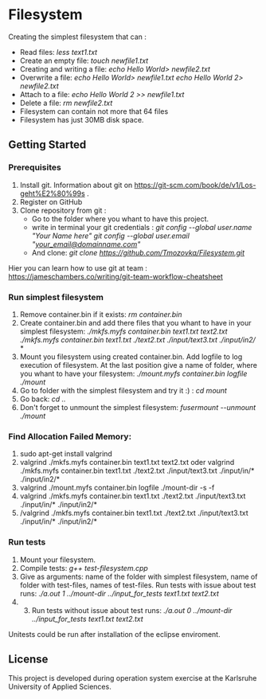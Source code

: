 # Filesystem
Creating the simplest filesystem that can :
 * Read files:
 *less text1.txt*
 * Create an empty file:
  *touch newfile1.txt*
 * Creating and writing a file:
 *echo Hello World> newfile2.txt*
 * Overwrite a file:
 *echo Hello World> newfile1.txt*
 *echo Hello World 2> newfile2.txt*
 * Attach to a file:
 *echo Hello World 2 >> newfile1.txt*
 * Delete a file:
 *rm newfile2.txt*
 * Filesystem can contain not more that 64 files
 * Filesystem has just 30MB disk space.


## Getting Started

### Prerequisites
 1. Install git. Information about git on https://git-scm.com/book/de/v1/Los-geht%E2%80%99s . 
 2. Register on GitHub
 3. Clone repository from git :
	* Go to the folder where you whant to have this project.
	* write in terminal your git credentials :
	*git config --global user.name "Your Name here"*
	*git config --global user.email "your_email@domainname.com"*
	* And clone: 
	*git clone https://github.com/Tmozovka/Filesystem.git*

Hier you can learn how to use git at team : https://jameschambers.co/writing/git-team-workflow-cheatsheet

### Run simplest filesystem
 1. Remove container.bin if it exists:
	*rm container.bin*
 2. Create container.bin and add there files that you whant to have in your simplest filesystem:
	*./mkfs.myfs container.bin text1.txt text2.txt*
	*./mkfs.myfs container.bin text1.txt ./text2.txt ./input/text3.txt  ./input/in2/* *
 3. Mount you filesystem using created container.bin. Add logfile to log execution of filesystem. At the last position give a name of folder, where you whant to have your filesystem:
	*./mount.myfs container.bin logfile ./mount*
 4. Go to folder with the simplest filesystem and try it :) :
	*cd mount*
 5. Go back:
	*cd ..* 
 6. Don't forget to unmount the simplest filesystem:
	*fusermount --unmount ./mount*

### Find Allocation Failed Memory:
 1. sudo apt-get install valgrind
 2. valgrind ./mkfs.myfs container.bin text1.txt text2.txt oder valgrind ./mkfs.myfs container.bin text1.txt ./text2.txt ./input/text3.txt ./input/in/* ./input/in2/*
 3. valgrind ./mount.myfs container.bin logfile ./mount-dir -s -f
 4. valgrind ./mkfs.myfs container.bin text1.txt ./text2.txt ./input/text3.txt ./input/in/* ./input/in2/*
 5. /valgrind ./mkfs.myfs container.bin text1.txt ./text2.txt ./input/text3.txt ./input/in/* ./input/in2/*


### Run tests 

 1. Mount your filesystem.
 2. Compile tests: *g++ test-filesystem.cpp*
 3. Give as arguments: name of the folder with simplest filesystem, name of folder with test-files, names of test-files. Run tests with issue about test runs: *./a.out 1 ../mount-dir ../input_for_tests text1.txt text2.txt*
 4. 3. Run tests without issue about test runs: *./a.out 0 ../mount-dir ../input_for_tests text1.txt text2.txt*

Unitests could be run after installation of the eclipse enviroment. 
	

## License
This project is developed during operation system exercise at the Karlsruhe University of Applied Sciences.




